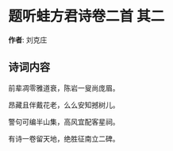 # 题听蛙方君诗卷二首  其二

**作者**: 刘克庄

## 诗词内容

前辈凋零雅道衰，陈岩一叟尚庞眉。

昂藏且伴戴花老，么么安知撼树儿。

警句可编半山集，高风宜配客星祠。

有诗一卷留天地，绝胜征南立二碑。

